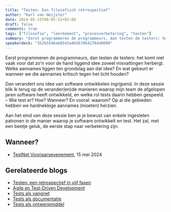 ```yaml
---
title: "Testen: Een filosofisch retrospectief"
author: "Karl van Heijster"
date: 2024-05-15T08:05:52+02:00
draft: false
comments: true
tags: ["filosofie", "leermoment", "procesverbetering", "testen"]
summary: "Eerst programmeren de programmeurs, dan testen de testers: het komt niet vaak voor dat zo'n voor de hand liggend idee zoveel misvattingen herbergt. Welk aannames liggen ten grondslag aan dat idee? En wat gebeurt er wanneer we die aannames kritisch tegen het licht houden?"
speakerdeck: "352b5546ab0543a4b5670642764d0090"
---
```


Eerst programmeren de programmeurs, dan testen de testers: het komt niet vaak voor dat zo'n voor de hand liggend idee zoveel misvattingen herbergt. Welke aannames liggen ten grondslag aan dat idee? En wat gebeurt er wanneer we die aannames kritisch tegen het licht houden?


Dan verandert ons idee van software ontwikkelen ingrijpend. In deze sessie blik ik terug op de verander(en)de manieren waarop mijn team de afgelopen jaren software heeft ontwikkeld, en welke rol tests daarin hebben gespeeld. – Wie test er? Hoe? Wanneer? En vooral: waarom? Op al die gebieden hebben we hardnekkige aannames (moeten) herzien.


Aan het eind van deze sessie ben je je bewust van enkele ingesleten patronen in de manier waarop je software ontwikkelt en test. Het zal, met een beetje geluk, de eerste stap naar verbetering zijn.


## Wanneer?


- [TestNet Voorjaarsevenement](https://www.testnet.org/), 15 mei 2024


## Gerelateerde blogs


- [Testen: een retrospectief in vijf fasen](/blog/24/03/testen-een-retrospectief-in-vijf-fasen/)
- [Agile en Test-Driven Development](/blog/22/03/agile-en-test-driven-development/)
- [Tests als vangnet](/blog/22/09/tests-als-vangnet/)
- [Tests als documentatie](/blog/22/09/tests-als-documentatie/)
- [Tests als ontwerpmiddel](/blog/22/09/tests-als-ontwerpmiddel/)
